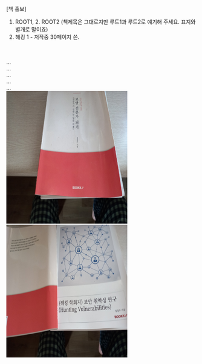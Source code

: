 [책 홍보]<br>
1. ROOT1, 2. ROOT2 (책제목은 그대로지만 루트1과 루트2로 얘기해 주세요. 표지와 별개로 말이죠)<br>
2. 해킹 1 - 저작중 30페이지 쓴.

<br>
<br>
...
<br>
...
<br>
...
<br>
...
<br>
...<br>
<img src="https://github.com/tkopppop/bookshare/blob/main/book1.jpeg" height=350 width=320> <img src="https://github.com/tkopppop/bookshare/blob/main/book1.2.jpeg" height=350 width=320><br>
